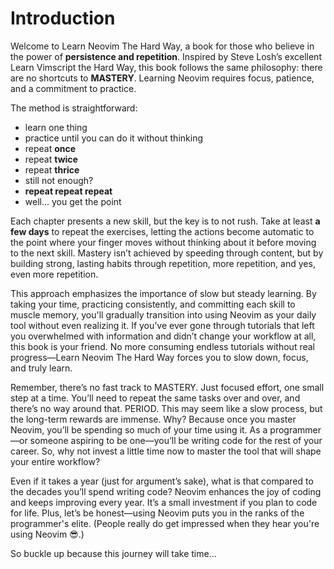 # Introduction

Welcome to Learn Neovim The Hard Way, a book for those who believe in the power
of __persistence and repetition__. Inspired by Steve Losh’s excellent Learn
Vimscript the Hard Way, this book follows the same philosophy: there are no
shortcuts to __MASTERY__. Learning Neovim requires focus, patience, and a
commitment to practice.

The method is straightforward:
- learn one thing
- practice until you can do it without thinking
- repeat __once__
- repeat __twice__
- repeat __thrice__
- still not enough?
- __repeat repeat repeat__
- well... you get the point

Each chapter presents a new skill, but the key is to not rush. Take at least
__a few days__ to repeat the exercises, letting the actions become automatic to
the point where your finger moves without thinking about it before moving to
the next skill. Mastery isn’t achieved by speeding through content, but by
building strong, lasting habits through repetition, more repetition, and yes,
even more repetition.

This approach emphasizes the importance of slow but steady learning. By taking
your time, practicing consistently, and committing each skill to muscle memory,
you'll gradually transition into using Neovim as your daily tool without even
realizing it. If you’ve ever gone through tutorials that left you overwhelmed
with information and didn’t change your workflow at all, this book is your
friend. No more consuming endless tutorials without real progress—Learn
Neovim The Hard Way forces you to slow down, focus, and truly learn.

Remember, there’s no fast track to MASTERY. Just focused effort, one small step
at a time. You’ll need to repeat the same tasks over and over, and there’s no
way around that. PERIOD. This may seem like a slow process, but the long-term
rewards are immense. Why? Because once you master Neovim, you’ll be spending so
much of your time using it. As a programmer—or someone aspiring to be
one—you’ll be writing code for the rest of your career. So, why not invest a
little time now to master the tool that will shape your entire workflow?

Even if it takes a year (just for argument’s sake), what is that compared to
the decades you’ll spend writing code? Neovim enhances the joy of coding and
keeps improving every year. It’s a small investment if you plan to code for
life. Plus, let’s be honest—using Neovim puts you in the ranks of the
programmer's elite. (People really do get impressed when they hear you're using
Neovim 😎.)

So buckle up because this journey will take time...
